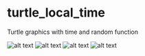 # turtle_local_time
Turtle graphics with time and random function

![alt text](https://github.com/RunningFok/turtle_local_time/blob/main/Turtle%20Local%20Time%201.png)
![alt text](https://github.com/RunningFok/turtle_local_time/blob/main/Turtle%20Local%20Time%202.png)
![alt text](https://github.com/RunningFok/turtle_local_time/blob/main/Turtle%20Local%20Time%203.png)
![alt text](https://github.com/RunningFok/turtle_local_time/blob/main/Turtle%20Local%20Time%204.png)





